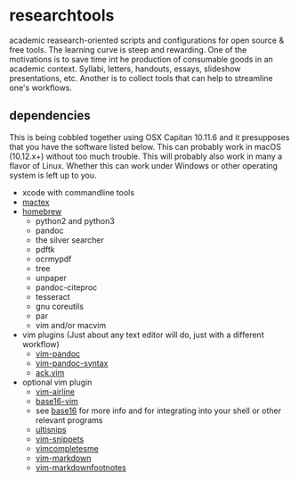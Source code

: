 # researchtools
academic reasearch-oriented scripts and configurations for open source &amp; free tools. The learning curve is steep and rewarding. One of the motivations is to save time int he production of consumable goods in an academic context. Syllabi, letters, handouts, essays, slideshow presentations, etc.  Another is to collect tools that can help to streamline one's workflows.

## dependencies
This is being cobbled together using OSX Capitan 10.11.6 and it presupposes that you have the software listed below. This can probably work in macOS (10.12.x+) without too much trouble. This will probably also work in many a flavor of Linux. Whether this can work under Windows or other operating system is left up to you.

* xcode with commandline tools
* [mactex](https://www.tug.org/mactex/)
* [homebrew](https://github.com/Homebrew/brew)
    * python2 and python3
    * pandoc
    * the silver searcher
    * pdftk
    * ocrmypdf
    * tree
    * unpaper
    * pandoc-citeproc
    * tesseract
    * gnu coreutils
    * par
    * vim and/or macvim
* vim plugins (Just about any text editor will do, just with a different workflow)
    * [vim-pandoc](https://github.com/vim-pandoc/vim-pandoc)
    * [vim-pandoc-syntax](https://github.com/vim-pandoc/vim-pandoc-syntax)
    * [ack.vim](https://github.com/mileszs/ack.vim)
* optional vim plugin
    * [vim-airline](https://github.com/vim-airline/vim-airline)
    * [base16-vim](https://github.com/chriskempson/base16-vim/)
    * see [base16](https://github.com/chriskempson/base16) for more info and for integrating into your shell or other relevant programs
    * [ultisnips](https://github.com/SirVer/ultisnips)
    * [vim-snippets](https://github.com/honza/vim-snippets)
    * [vimcompletesme](https://github.com/ajh17/VimCompletesMe)
    * [vim-markdown](https://github.com/tpope/vim-markdown)
    * [vim-markdownfootnotes](https://github.com/vim-pandoc/vim-markdownfootnotes)
    
